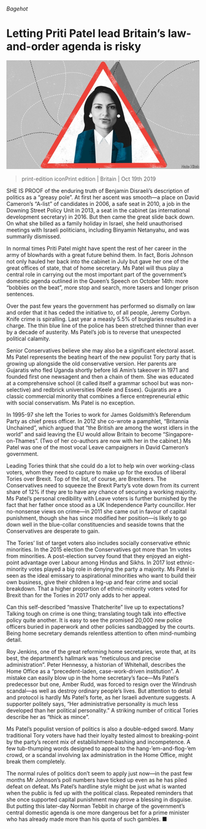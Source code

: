 ###### Bagehot

# Letting Priti Patel lead Britain’s law-and-order agenda is risky 

![image](images/20191019_BRD000_1.jpg) 

> print-edition iconPrint edition | Britain | Oct 19th 2019 

SHE IS PROOF of the enduring truth of Benjamin Disraeli’s description of politics as a “greasy pole”. At first her ascent was smooth—a place on David Cameron’s “A-list” of candidates in 2006, a safe seat in 2010, a job in the Downing Street Policy Unit in 2013, a seat in the cabinet (as international development secretary) in 2016. But then came the great slide back down. On what she billed as a family holiday in Israel, she held unauthorised meetings with Israeli politicians, including Binyamin Netanyahu, and was summarily dismissed. 

In normal times Priti Patel might have spent the rest of her career in the army of blowhards with a great future behind them. In fact, Boris Johnson not only hauled her back into the cabinet in July but gave her one of the great offices of state, that of home secretary. Ms Patel will thus play a central role in carrying out the most important part of the government’s domestic agenda outlined in the Queen’s Speech on October 14th: more “bobbies on the beat”, more stop and search, more tasers and longer prison sentences. 

Over the past few years the government has performed so dismally on law and order that it has ceded the initiative to, of all people, Jeremy Corbyn. Knife crime is spiralling. Last year a measly 5.5% of burglaries resulted in a charge. The thin blue line of the police has been stretched thinner than ever by a decade of austerity. Ms Patel’s job is to reverse that unexpected political calamity. 

Senior Conservatives believe she may also be a significant electoral asset. Ms Patel represents the beating heart of the new populist Tory party that is growing up alongside the old conservative version. Her parents are Gujaratis who fled Uganda shortly before Idi Amin’s takeover in 1971 and founded first one newsagent and then a chain of them. She was educated at a comprehensive school (it called itself a grammar school but was non-selective) and redbrick universities (Keele and Essex). Gujaratis are a classic commercial minority that combines a fierce entrepreneurial ethic with social conservatism. Ms Patel is no exception. 

In 1995-97 she left the Tories to work for James Goldsmith’s Referendum Party as chief press officer. In 2012 she co-wrote a pamphlet, “Britannia Unchained”, which argued that “the British are among the worst idlers in the world” and said leaving the EU would allow Britain to become “Singapore-on-Thames”. (Two of her co-authors are now with her in the cabinet.) Ms Patel was one of the most vocal Leave campaigners in David Cameron’s government. 

Leading Tories think that she could do a lot to help win over working-class voters, whom they need to capture to make up for the exodus of liberal Tories over Brexit. Top of the list, of course, are Brexiteers. The Conservatives need to squeeze the Brexit Party’s vote down from its current share of 12% if they are to have any chance of securing a working majority. Ms Patel’s personal credibility with Leave voters is further burnished by the fact that her father once stood as a UK Independence Party councillor. Her no-nonsense views on crime—in 2011 she came out in favour of capital punishment, though she has since modified her position—is likely to go down well in the blue-collar constituencies and seaside towns that the Conservatives are desperate to gain. 

The Tories’ list of target voters also includes socially conservative ethnic minorities. In the 2015 election the Conservatives got more than 1m votes from minorities. A post-election survey found that they enjoyed an eight-point advantage over Labour among Hindus and Sikhs. In 2017 lost ethnic-minority votes played a big role in denying the party a majority. Ms Patel is seen as the ideal emissary to aspirational minorities who want to build their own business, give their children a leg-up and fear crime and social breakdown. That a higher proportion of ethnic-minority voters voted for Brexit than for the Tories in 2017 only adds to her appeal. 

Can this self-described “massive Thatcherite” live up to expectations? Talking tough on crime is one thing; translating tough talk into effective policy quite another. It is easy to see the promised 20,000 new police officers buried in paperwork and other policies sandbagged by the courts. Being home secretary demands relentless attention to often mind-numbing detail. 

Roy Jenkins, one of the great reforming home secretaries, wrote that, at its best, the department’s hallmark was “meticulous and precise administration”. Peter Hennessy, a historian of Whitehall, describes the Home Office as a “precedent-laden, case-work-driven institution”. A mistake can easily blow up in the home secretary’s face—Ms Patel’s predecessor but one, Amber Rudd, was forced to resign over the Windrush scandal—as well as destroy ordinary people’s lives. But attention to detail and protocol is hardly Ms Patel’s forte, as her Israeli adventure suggests. A supporter politely says, “Her administrative personality is much less developed than her political personality.” A striking number of critical Tories describe her as “thick as mince”. 

Ms Patel’s populist version of politics is also a double-edged sword. Many traditional Tory voters have had their loyalty tested almost to breaking-point by the party’s recent mix of establishment-bashing and incompetence. A few tub-thumping words designed to appeal to the hang-’em-and-flog-’em crowd, or a scandal involving lax administration in the Home Office, might break them completely. 

The normal rules of politics don’t seem to apply just now—in the past few months Mr Johnson’s poll numbers have ticked up even as he has piled defeat on defeat. Ms Patel’s hardline style might be just what is wanted when the public is fed up with the political class. Repeated reminders that she once supported capital punishment may prove a blessing in disguise. But putting this later-day Norman Tebbit in charge of the government’s central domestic agenda is one more dangerous bet for a prime minister who has already made more than his quota of such gambles. ■ 


